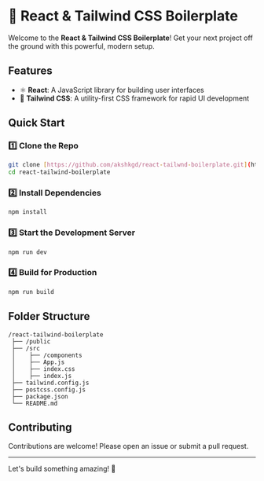 # 🚀 React & Tailwind CSS Boilerplate

Welcome to the **React & Tailwind CSS Boilerplate**! Get your next project off the ground with this powerful, modern setup.

## Features
- ⚛️ **React**: A JavaScript library for building user interfaces
- 💨 **Tailwind CSS**: A utility-first CSS framework for rapid UI development

## Quick Start

### 1️⃣ Clone the Repo
```bash
git clone [https://github.com/akshkgd/react-tailwnd-boilerplate.git](https://github.com/akshkgd/react-tailwnd-boilerplate.git)
cd react-tailwind-boilerplate
```

### 2️⃣ Install Dependencies
```bash
npm install
```

### 3️⃣ Start the Development Server
```bash
npm run dev
```

### 4️⃣ Build for Production
```bash
npm run build
```

## Folder Structure

```
/react-tailwind-boilerplate
 ├── /public
 ├── /src
 │    ├── /components
 │    ├── App.js
 │    ├── index.css
 │    ├── index.js
 ├── tailwind.config.js
 ├── postcss.config.js
 ├── package.json
 └── README.md
```

## Contributing

Contributions are welcome! Please open an issue or submit a pull request.

---

Let's build something amazing! 🌟

